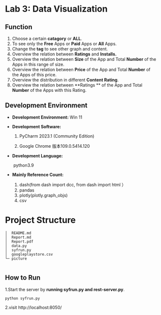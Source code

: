 # Lab 3: Data Visualization

## Function

1. Choose a certain **catagory** or **ALL**.
2. To see only the **Free** Apps or **Paid** Apps or **All** Apps.
3. Change the **tag** to see other graph and content.
4. Overview the relation between **Ratings** and **Installs.**
5. Overview the relation between **Size** of the App and Total **Number** of the Apps in this range of size.
6. Overview the relation between **Price** of the App and Total **Number** of the Apps of this price.
7. Overview the distribution in different **Content Rating**.
8. Overview the relation between **Ratings ** of the App and Total **Number** of the Apps with this Rating.

## Development Environment

- **Development Environment:** Win 11

- **Development Software:**

  1. PyCharm 2023.1 (Community Edition)

  2. Google Chrome  版本109.0.5414.120

- **Development Language:**

  ​	python3.9

- **Mainly Reference Count:**

  1. dash(from dash import dcc, from dash import html ）
  2. pandas
  3. plotly(plotly.graph_objs)
  4. csv

# Project Structure

```
│  README.md   
│  Report.md   
│  Report.pdf   
│  data.py   
│  syfrun.py   
│  googleplaystore.csv   
└─ picture
 
```

## How to Run

1.Start the server by **running syfrun.py and rest-server.py**.  

```
python syfrun.py
```

2.visit http://localhost:8050/
